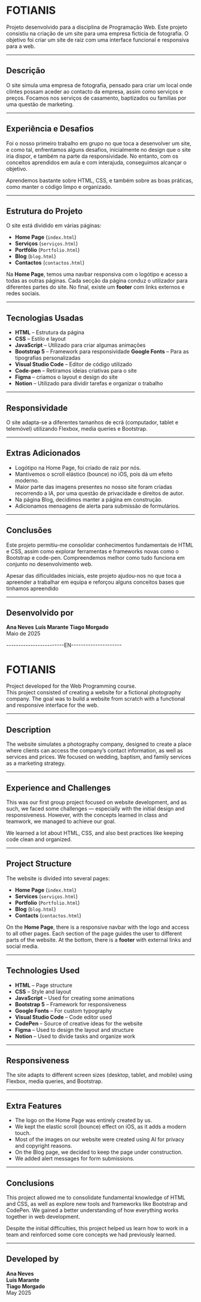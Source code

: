 
# FOTIANIS

Projeto desenvolvido para a disciplina de Programação Web.
Este projeto consistiu na criação de um site para uma empresa ficticia de fotografia. O objetivo foi criar um site de raiz com uma interface funcional e responsiva para a web.

---

##  Descrição

O site simula uma empresa de fotografia, pensado para criar um local onde clintes possam aceder ao contacto da empresa, assim como serviços e preços. Focamos nos serviços de casamento, baptizados ou familias por uma questão de marketing.

---

##  Experiência e Desafios

Foi o nosso primeiro trabalho em grupo no que toca a desenvolver um site, e como tal, enfrentamos alguns desafios, inicialmente no design que o site iria dispor, e também na parte da responsividade. No entanto, com os conceitos aprendidos em aula e com interajuda, conseguimos alcançar o objetivo.

Aprendemos bastante sobre HTML, CSS, e também sobre as boas práticas, como manter o código limpo e organizado.  

---

##  Estrutura do Projeto

O site está dividido em várias páginas:

- **Home Page** (`index.html`)
- **Serviços** (`serviços.html`)
- **Portfólio** (`Portfolio.html`)
- **Blog** (`blog.html`)
- **Contactos** (`contactos.html`)

Na **Home Page**, temos uma navbar responsiva com o logótipo e acesso a todas as outras páginas. Cada secção da página conduz o utilizador para diferentes partes do site. No final, existe um **footer** com links externos e redes sociais.

---

##  Tecnologias Usadas

- **HTML** – Estrutura da página
- **CSS** – Estilo e layout
- **JavaScript** – Utilizado para criar algumas animações
- **Bootstrap 5** – Framework para responsividade
**Google Fonts** – Para as tipografias personalizadas
- **Visual Studio Code** – Editor de código utilizado
- **Code-pen** – Retiramos ideias criativas para o site
- **Figma** – criamos o layout e design do site
- **Notion** – Utilizado para dividir tarefas e organizar o trabalho

---

##  Responsividade

O site adapta-se a diferentes tamanhos de ecrã (computador, tablet e telemóvel) utilizando Flexbox, media queries e Bootstrap.

---

##  Extras Adicionados

- Logótipo na Home Page, foi criado de raiz por nós.
- Mantivemos o scroll elástico (bounce) no iOS, pois dá um efeito moderno.
- Maior parte das imagens presentes no nosso site foram criadas recorrendo a IA, por uma questão de privacidade e direitos de autor.
- Na página Blog, decidimos manter a página em construção.
- Adicionamos mensagens de alerta para submissão de formulários.

---

##  Conclusões

Este projeto permitiu-me consolidar conhecimentos fundamentais de HTML e CSS, assim como explorar ferramentas e frameworks novas como o Bootstrap e code-pen. Compreendemos melhor como tudo funciona em conjunto no desenvolvimento web.

Apesar das dificuldades iniciais, este projeto ajudou-nos no que toca a apreender a trabalhar em equipa e reforçou alguns conceitos bases que tinhamos apreendido

---

##  Desenvolvido por

**Ana Neves** 
**Luís Marante** 
**Tiago Morgado**  
Maio de 2025



------------------------EN---------------------


# FOTIANIS

Project developed for the Web Programming course.  
This project consisted of creating a website for a fictional photography company. The goal was to build a website from scratch with a functional and responsive interface for the web.

---

## Description

The website simulates a photography company, designed to create a place where clients can access the company’s contact information, as well as services and prices. We focused on wedding, baptism, and family services as a marketing strategy.

---

## Experience and Challenges

This was our first group project focused on website development, and as such, we faced some challenges — especially with the initial design and responsiveness. However, with the concepts learned in class and teamwork, we managed to achieve our goal.

We learned a lot about HTML, CSS, and also best practices like keeping code clean and organized.

---

## Project Structure

The website is divided into several pages:

- **Home Page** (`index.html`)
- **Services** (`serviços.html`)
- **Portfolio** (`Portfolio.html`)
- **Blog** (`blog.html`)
- **Contacts** (`contactos.html`)

On the **Home Page**, there is a responsive navbar with the logo and access to all other pages. Each section of the page guides the user to different parts of the website. At the bottom, there is a **footer** with external links and social media.

---

## Technologies Used

- **HTML** – Page structure  
- **CSS** – Style and layout  
- **JavaScript** – Used for creating some animations  
- **Bootstrap 5** – Framework for responsiveness  
- **Google Fonts** – For custom typography  
- **Visual Studio Code** – Code editor used  
- **CodePen** – Source of creative ideas for the website  
- **Figma** – Used to design the layout and structure  
- **Notion** – Used to divide tasks and organize work  

---

## Responsiveness

The site adapts to different screen sizes (desktop, tablet, and mobile) using Flexbox, media queries, and Bootstrap.

---

## Extra Features

- The logo on the Home Page was entirely created by us.  
- We kept the elastic scroll (bounce) effect on iOS, as it adds a modern touch.  
- Most of the images on our website were created using AI for privacy and copyright reasons.  
- On the Blog page, we decided to keep the page under construction.  
- We added alert messages for form submissions.  

---

## Conclusions

This project allowed me to consolidate fundamental knowledge of HTML and CSS, as well as explore new tools and frameworks like Bootstrap and CodePen. We gained a better understanding of how everything works together in web development.

Despite the initial difficulties, this project helped us learn how to work in a team and reinforced some core concepts we had previously learned.

---

## Developed by

**Ana Neves**  
**Luís Marante**  
**Tiago Morgado**  
May 2025


